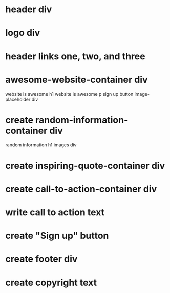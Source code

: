 # header div
# logo div
# header links one, two, and three


# awesome-website-container div
website is awesome h1
website is awesome p
sign up button
image-placeholder div


# create random-information-container div
random information h1
images div

# create inspiring-quote-container div


# create call-to-action-container div
# write call to action text
# create "Sign up" button


# create footer div
# create copyright text
